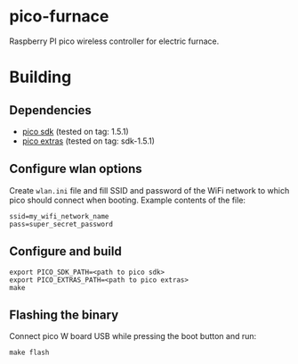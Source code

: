 # pico-furnace
Raspberry PI pico wireless controller for electric furnace.

# Building

## Dependencies
 - [pico sdk](https://github.com/raspberrypi/pico-sdk) (tested on tag: 1.5.1)
 - [pico extras](https://github.com/raspberrypi/pico-extras) (tested on tag: sdk-1.5.1)

## Configure wlan options

Create `wlan.ini` file and fill SSID and password of the WiFi network to which pico should connect when booting.
Example contents of the file:
```
ssid=my_wifi_network_name
pass=super_secret_password
```

## Configure and build

```console
export PICO_SDK_PATH=<path to pico sdk>
export PICO_EXTRAS_PATH=<path to pico extras>
make
```

## Flashing the binary

Connect pico W board USB while pressing the boot button and run:

```console
make flash
```
